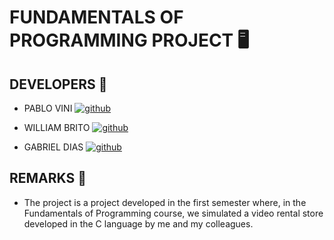 # FUNDAMENTALS OF PROGRAMMING PROJECT 🖥️ 

## DEVELOPERS  👥

- PABLO VINI                         [![github](https://img.shields.io/badge/GitHub-100000?style=for-the-badge&logo=github&logoColor=white)](https://github.com/PabloVini28)
             
- WILLIAM BRITO                      [![github](https://img.shields.io/badge/GitHub-100000?style=for-the-badge&logo=github&logoColor=white)](https://github.com/wl11lm)
  
- GABRIEL DIAS                       [![github](https://img.shields.io/badge/GitHub-100000?style=for-the-badge&logo=github&logoColor=white)](https://github.com/GabrielDias26)

## REMARKS 📝
- The project is a project developed in the first semester where, in the Fundamentals of Programming course, we simulated a video rental store developed in the C language by me and my colleagues.




